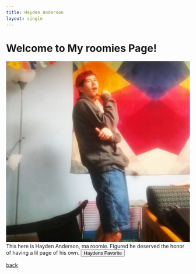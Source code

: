```yaml
---
title: Hayden Anderson
layout: single
---
```

# Welcome to My roomies Page!
![Hayden](assets/Images/Hayden1.png.jpg) <br/>
This here is Hayden Anderson, ma roomie. Figured he deserved the honor of having a lil page of his own. 
<button onClick="playSong()">Haydens Favorite</button> <br/>

[back](../index.md)

<audio id="Weezer Roulette" src="assets/Audio/FrogsUpdated.mp3" type="audio/mp3" preload="auto">
    </audio>


<script>
    const songs = ["/Personal/assets/Audio/Camel by Camel - Mix Vocal.mp3","/Personal/assets/Audio/Weezer - Island In The Sun.mp3","/Personal/assets/Audio/Weezer - Say It Ain't So.mp3","/Personal/assets/Audio/Weezer (Red Album) - Pork and Beans.mp3"]
    function playSong(){
    const songIndex = Math.round(Math.random()*(songs.length-1))
    const WeezerRouletteElement = document.getElementById("Weezer Roulette")
    WeezerRouletteElement.setAttribute("src", songs[songIndex])
    if(WeezerRouletteElement.paused){WeezerRouletteElement.play()}
    else{WeezerRouletteElement.pause()}
    }
    
</script> 

